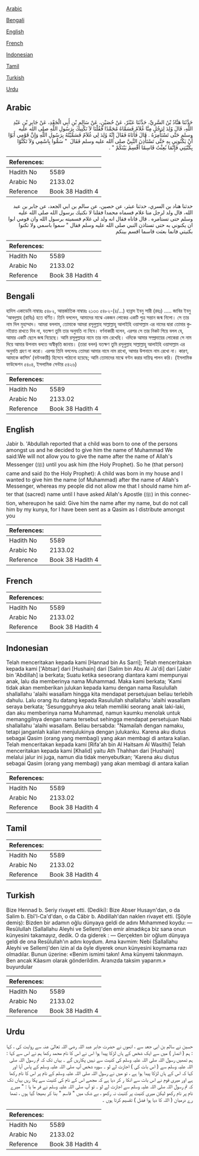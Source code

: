 [Arabic](#arabic)

[Bengali](#bengali)

[English](#english)

[French](#french)

[Indonesian](#indonesian)

[Tamil](#tamil)

[Turkish](#turkish)

[Urdu](#urdu)

## Arabic


<div dir="rtl" lang="ar" style={{fontSize:'larger',backgroundColor:'#f8f9fa',padding:20}}>
حَدَّثَنَا هَنَّادُ بْنُ السَّرِيِّ، حَدَّثَنَا عَبْثَرٌ، عَنْ حُصَيْنٍ، عَنْ سَالِمِ بْنِ أَبِي الْجَعْدِ، عَنْ جَابِرِ بْنِ عَبْدِ اللَّهِ، قَالَ وُلِدَ لِرَجُلٍ مِنَّا غُلاَمٌ فَسَمَّاهُ مُحَمَّدًا فَقُلْنَا لاَ نَكْنِيكَ بِرَسُولِ اللَّهِ صلى الله عليه وسلم حَتَّى تَسْتَأْمِرَهُ ‏.‏ قَالَ فَأَتَاهُ فَقَالَ إِنَّهُ وُلِدَ لِي غُلاَمٌ فَسَمَّيْتُهُ بِرَسُولِ اللَّهِ وَإِنَّ قَوْمِي أَبَوْا أَنْ يَكْنُونِي بِهِ حَتَّى تَسْتَأْذِنَ النَّبِيَّ صلى الله عليه وسلم فَقَالَ ‏ "‏ سَمُّوا بِاسْمِي وَلاَ تَكَنَّوْا بِكُنْيَتِي فَإِنَّمَا بُعِثْتُ قَاسِمًا أَقْسِمُ بَيْنَكُمْ ‏"‏ ‏.‏
</div>
<div style={{backgroundColor:'#f8f9fa',padding:20, marginBottom: 10}}><table> <thead> <tr> <th>References:</th> <th></th> </tr> </thead> <tbody><tr><td>Hadith No</td><td>5589</td></tr><tr><td>Arabic No</td><td>2133.02</td></tr><tr><td>Reference</td><td>Book 38 Hadith 4</td></tr></tbody></table></div>


<div dir="rtl" lang="ar" style={{fontSize:'larger',backgroundColor:'#f8f9fa',padding:20}}>
حدثنا هناد بن السري، حدثنا عبثر، عن حصين، عن سالم بن ابي الجعد، عن جابر بن عبد الله، قال ولد لرجل منا غلام فسماه محمدا فقلنا لا نكنيك برسول الله صلى الله عليه وسلم حتى تستامره . قال فاتاه فقال انه ولد لي غلام فسميته برسول الله وان قومي ابوا ان يكنوني به حتى تستاذن النبي صلى الله عليه وسلم فقال " سموا باسمي ولا تكنوا بكنيتي فانما بعثت قاسما اقسم بينكم
</div>
<div style={{backgroundColor:'#f8f9fa',padding:20, marginBottom: 10}}><table> <thead> <tr> <th>References:</th> <th></th> </tr> </thead> <tbody><tr><td>Hadith No</td><td>5589</td></tr><tr><td>Arabic No</td><td>2133.02</td></tr><tr><td>Reference</td><td>Book 38 Hadith 4</td></tr></tbody></table></div>

## Bengali


<div dir="ltr" lang="bn" style={{fontSize:'larger',backgroundColor:'#f8f9fa',padding:20}}>
হাদিস একাডেমি নাম্বারঃ ৫৪৮২, আন্তর্জাতিক নাম্বারঃ ২১৩৩ ৫৪৮২-(৪/...) হান্নাদ ইবনু সারী (রহঃ) ..... জাবির ইবনু ‘আবদুল্লাহ (রাযিঃ) হতে বর্ণিত। তিনি বললেন, আমাদের মাঝে একজন লোকের একটি পুত্র সন্তান জন্ম নিলো। সে তার নাম দিল মুহাম্মাদ। আমরা বললাম, তোমাকে আমরা রসূলুল্লাহ সাল্লাল্লাহু আলাইহি ওয়াসাল্লাম এর নামের দ্বারা তোমার কুনইয়াত রাখতে দিব না, যতক্ষণ তুমি তার অনুমতি না নিবে। বর্ণনাকারী বলেন, এরপর সে তার নিকট গিয়ে বলল যে, আমার একটি ছেলে জন্ম নিয়েছে। আমি রসূলুল্লাহর নামে তার নাম রেখেছি। ওদিকে আমার সম্প্রদায়ের লোকেরা সে নাম দিয়ে আমার উপনাম বলতে অস্বীকৃতি জানায়। (তারা বলল) যতক্ষণ তুমি রসূলুল্লাহ সাল্লাল্লাহু আলাইহি ওয়াসাল্লাম এর অনুমতি গ্রহণ না করো। এরপর তিনি বললেনঃ তোমরা আমার নামে নাম রাখো, আমার উপনামে নাম রেখো না। কারণ, আমাকে কাসিম’ (বন্টনকারী) হিসেবে পাঠানো হয়েছে; আমি তোমাদের মাঝে বণ্টন করার দায়িত্ব পালন করি। (ইসলামিক ফাউন্ডেশন ৫৪০৪, ইসলামিক সেন্টার ৫৪২৬)
</div>
<div style={{backgroundColor:'#f8f9fa',padding:20, marginBottom: 10}}><table> <thead> <tr> <th>References:</th> <th></th> </tr> </thead> <tbody><tr><td>Hadith No</td><td>5589</td></tr><tr><td>Arabic No</td><td>2133.02</td></tr><tr><td>Reference</td><td>Book 38 Hadith 4</td></tr></tbody></table></div>

## English


<div dir="ltr" lang="en" style={{fontSize:'larger',backgroundColor:'#f8f9fa',padding:20}}>
Jabir b. 'Abdullah reported that a child was born to one of the persons amongst us and he decided to give him the name of Muhammad We said:We will not allow you to give the name after the name of Allah's Messenger (ﷺ) until you ask him (the Holy Prophet). So he (that person) came and said (to the Holy Prophet): A child was born in my house and I wanted to give him the name (of Muhammad) after the name of Allah's Messenger, whereas my people did not allow me that I should name him after that (sacred) name until I have asked Allah's Apostle (ﷺ) in this connection, whereupon he said: Give him the name after my name, but do not call him by my kunya, for I have been sent as a Qasim as I distribute amongst you
</div>
<div style={{backgroundColor:'#f8f9fa',padding:20, marginBottom: 10}}><table> <thead> <tr> <th>References:</th> <th></th> </tr> </thead> <tbody><tr><td>Hadith No</td><td>5589</td></tr><tr><td>Arabic No</td><td>2133.02</td></tr><tr><td>Reference</td><td>Book 38 Hadith 4</td></tr></tbody></table></div>

## French


<div dir="ltr" lang="fr" style={{fontSize:'larger',backgroundColor:'#f8f9fa',padding:20}}>

</div>
<div style={{backgroundColor:'#f8f9fa',padding:20, marginBottom: 10}}><table> <thead> <tr> <th>References:</th> <th></th> </tr> </thead> <tbody><tr><td>Hadith No</td><td>5589</td></tr><tr><td>Arabic No</td><td>2133.02</td></tr><tr><td>Reference</td><td>Book 38 Hadith 4</td></tr></tbody></table></div>

## Indonesian


<div dir="ltr" lang="id" style={{fontSize:'larger',backgroundColor:'#f8f9fa',padding:20}}>
Telah menceritakan kepada kami [Hannad bin As Sarri]; Telah menceritakan kepada kami ['Abtsar] dari [Hushain] dari [Salim bin Abu Al Ja'di] dari [Jabir bin 'Abdillah] ia berkata; Suatu ketika seseorang diantara kami mempunyai anak, lalu dia memberinya nama Muhammad. Maka kami berkata; 'Kami tidak akan memberikan julukan kepada kamu dengan nama Rasulullah shallallahu 'alaihi wasallam hingga kita mendapat persetujuan beliau terlebih dahulu. Lalu orang itu datang kepada Rasulullah shallallahu 'alaihi wasallam seraya berkata; 'Sesungguhnya aku telah memiliki seorang anak laki-laki, dan aku memberinya nama Muhammad, namun kaumku menolak untuk memanggilnya dengan nama tersebut sehingga mendapat persetujuan Nabi shallallahu 'alaihi wasallam. Beliau bersabda: "Namailah dengan namaku, tetapi janganlah kalian menjulukinya dengan julukanku. Karena aku diutus sebagai Qasim (orang yang membagi) yang akan membagi di antara kalian. Telah menceritakan kepada kami [Rifa'ah bin Al Haitsam Al Wasithi] Telah menceritakan kepada kami [Khalid] yaitu Ath Thahhan dari [Hushain] melalui jalur ini juga, namun dia tidak menyebutkan; 'Karena aku diutus sebagai Qasim (orang yang membagi) yang akan membagi di antara kalian
</div>
<div style={{backgroundColor:'#f8f9fa',padding:20, marginBottom: 10}}><table> <thead> <tr> <th>References:</th> <th></th> </tr> </thead> <tbody><tr><td>Hadith No</td><td>5589</td></tr><tr><td>Arabic No</td><td>2133.02</td></tr><tr><td>Reference</td><td>Book 38 Hadith 4</td></tr></tbody></table></div>

## Tamil


<div dir="ltr" lang="ta" style={{fontSize:'larger',backgroundColor:'#f8f9fa',padding:20}}>

</div>
<div style={{backgroundColor:'#f8f9fa',padding:20, marginBottom: 10}}><table> <thead> <tr> <th>References:</th> <th></th> </tr> </thead> <tbody><tr><td>Hadith No</td><td>5589</td></tr><tr><td>Arabic No</td><td>2133.02</td></tr><tr><td>Reference</td><td>Book 38 Hadith 4</td></tr></tbody></table></div>

## Turkish


<div dir="ltr" lang="tr" style={{fontSize:'larger',backgroundColor:'#f8f9fa',padding:20}}>
Bize Hennad b. Seriy rivayet etti. (Dediki): Bize Abser Husayn'dan, o da Salim b. Ebî'l-Ca'd'dan, o da Câbir b. Abdillah'dan naklen rivayet etti. (Şöyle demiş): Bizden bir adamın oğlu dünyaya geldi de adını Mııhammed koydu: — Resûlullah (Sallallahu Aleyhi ve Sellem)'den emir almadıkça biz sana onun künyesini takamayız, dedik. O da giderek : — Gerçekten bir oğlum dünyaya geldi de ona Resûlullah'ın adını koydum. Ama kavmim: Nebi (Sallallahu Aleyhi ve Sellem)'den izin al da öyle diyerek onun künyesini koymama razı olmadılar. Bunun üzerine: «Benim ismimi takın! Ama künyemi takınmayın. Ben ancak Kâasım olarak gönderildim. Aranızda taksim yaparım.» buyurdular
</div>
<div style={{backgroundColor:'#f8f9fa',padding:20, marginBottom: 10}}><table> <thead> <tr> <th>References:</th> <th></th> </tr> </thead> <tbody><tr><td>Hadith No</td><td>5589</td></tr><tr><td>Arabic No</td><td>2133.02</td></tr><tr><td>Reference</td><td>Book 38 Hadith 4</td></tr></tbody></table></div>

## Urdu


<div dir="rtl" lang="ur" style={{fontSize:'larger',backgroundColor:'#f8f9fa',padding:20}}>
حسین نے سالم بن ابی جعد سے ، انھوں نے حضرت جابر عبد اللہ رضی اللہ تعالیٰ عنہ سے روایت کی ، کہا : ہم ( انصار ) میں سے ایک شخص کے ہاں لڑکا پیدا ہوا اس نے اس کا نام محمد رکھا ہم نے اس سے کہا : ہم تمھیں رسول اللہ صلی اللہ علیہ وسلم کی کنیت سے نہیں پکاریں گے ۔ یہاں تک کہ تم رسول اللہ صلی اللہ علیہ وسلم سے ( اس بات کی ) اجازت لے لو ۔ سووہ شخص آپ صلی اللہ علیہ وسلم کے پاس آیا اور کہا کہ اس کے ہاں لڑکا پیدا ہوا ہے ، تو میں نے رسول اللہ صلی اللہ علیہ وسلم کے نام پر اس کا نام رکھا ہے اور میری قوم نے اس بات سے انکا ر کر دیا ہے کہ مجھے اس کے نام کی کنیت سے پکا ریں یہاں تک کہ تم رسول اللہ صلی اللہ علیہ وسلم سے اجازت لے لو ۔ تو آپ صلی اللہ علیہ وسلم نے فر ما یا : " میرے نام پر نام رکھو لیکن میری کنیت پر کنیت نہ رکھو ، بے شک میں " قاسم " بنا کر بھیجا گیا ہوں ، تمھا رے درمیان ( اللہ کا دیا ہوا فضل ) تقسیم کرتا ہوں ۔
</div>
<div style={{backgroundColor:'#f8f9fa',padding:20, marginBottom: 10}}><table> <thead> <tr> <th>References:</th> <th></th> </tr> </thead> <tbody><tr><td>Hadith No</td><td>5589</td></tr><tr><td>Arabic No</td><td>2133.02</td></tr><tr><td>Reference</td><td>Book 38 Hadith 4</td></tr></tbody></table></div>